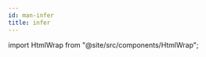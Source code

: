 ```yaml
---
id: man-infer
title: infer
---
```


import HtmlWrap from "@site/src/components/HtmlWrap";

<HtmlWrap url="/man/next/infer.1.html" />
